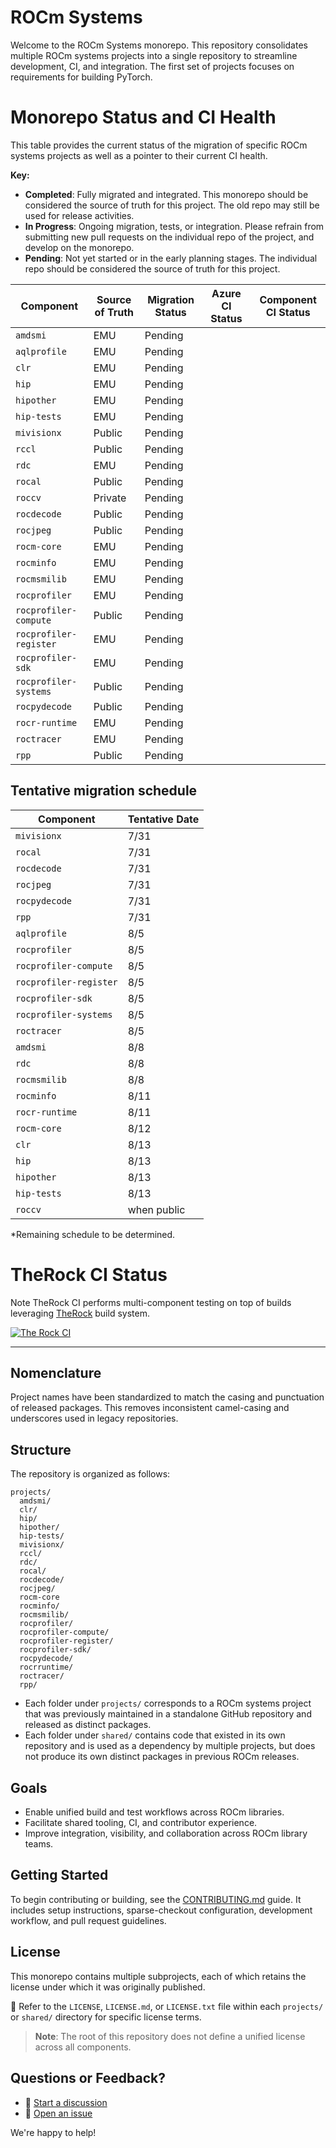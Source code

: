 # ROCm Systems

Welcome to the ROCm Systems monorepo. This repository consolidates multiple ROCm systems projects into a single repository to streamline development, CI, and integration. The first set of projects focuses on requirements for building PyTorch.

# Monorepo Status and CI Health

This table provides the current status of the migration of specific ROCm systems projects as well as a pointer to their current CI health.

**Key:**
- **Completed**: Fully migrated and integrated. This monorepo should be considered the source of truth for this project. The old repo may still be used for release activities.
- **In Progress**: Ongoing migration, tests, or integration. Please refrain from submitting new pull requests on the individual repo of the project, and develop on the monorepo.
- **Pending**: Not yet started or in the early planning stages. The individual repo should be considered the source of truth for this project.

| Component              | Source of Truth | Migration Status | Azure CI Status                       | Component CI Status                   |
|------------------------|-----------------|------------------|---------------------------------------|---------------------------------------|
| `amdsmi`               | EMU             | Pending          |                                       |                                       |
| `aqlprofile`           | EMU             | Pending          |                                       |                                       |
| `clr`                  | EMU             | Pending          |                                       |                                       |
| `hip`                  | EMU             | Pending          |                                       |                                       |
| `hipother`             | EMU             | Pending          |                                       |                                       |
| `hip-tests`            | EMU             | Pending          |                                       |                                       |
| `mivisionx`            | Public          | Pending          |                                       |                                       |
| `rccl`                 | Public          | Pending          |                                       |                                       |
| `rdc`                  | EMU             | Pending          |                                       |                                       |
| `rocal`                | Public          | Pending          |                                       |                                       |
| `roccv`                | Private         | Pending          |                                       |                                       |
| `rocdecode`            | Public          | Pending          |                                       |                                       |
| `rocjpeg`              | Public          | Pending          |                                       |                                       |
| `rocm-core`            | EMU             | Pending          |                                       |                                       |
| `rocminfo`             | EMU             | Pending          |                                       |                                       |
| `rocmsmilib`           | EMU             | Pending          |                                       |                                       |
| `rocprofiler`          | EMU             | Pending          |                                       |                                       |
| `rocprofiler-compute`  | Public          | Pending          |                                       |                                       |
| `rocprofiler-register` | EMU             | Pending          |                                       |                                       |
| `rocprofiler-sdk`      | EMU             | Pending          |                                       |                                       |
| `rocprofiler-systems`  | Public          | Pending          |                                       |                                       |
| `rocpydecode`          | Public          | Pending          |                                       |                                       |
| `rocr-runtime`         | EMU             | Pending          |                                       |                                       |
| `roctracer`            | EMU             | Pending          |                                       |                                       |
| `rpp`                  | Public          | Pending          |                                       |                                       |


## Tentative migration schedule

| Component              | Tentative Date |
|------------------------|----------------|
| `mivisionx`            | 7/31           |
| `rocal`                | 7/31           |
| `rocdecode`            | 7/31           |
| `rocjpeg`              | 7/31           |
| `rocpydecode`          | 7/31           |
| `rpp`                  | 7/31           |
| `aqlprofile`           | 8/5            |
| `rocprofiler`          | 8/5            |
| `rocprofiler-compute`  | 8/5            |
| `rocprofiler-register` | 8/5            |
| `rocprofiler-sdk`      | 8/5            |
| `rocprofiler-systems`  | 8/5            |
| `roctracer`            | 8/5            |
| `amdsmi`               | 8/8            |
| `rdc`                  | 8/8            |
| `rocmsmilib`           | 8/8            |
| `rocminfo`             | 8/11           |
| `rocr-runtime`         | 8/11           |
| `rocm-core`            | 8/12           |
| `clr`                  | 8/13           |
| `hip`                  | 8/13           |
| `hipother`             | 8/13           |
| `hip-tests`            | 8/13           |
| `roccv`                | when public    |

*Remaining schedule to be determined.

# TheRock CI Status

Note TheRock CI performs multi-component testing on top of builds leveraging [TheRock](https://github.com/ROCm/TheRock) build system.

[![The Rock CI](https://github.com/ROCm/rocm-systems/actions/workflows/therock-ci.yml/badge.svg?branch%3Adevelop+event%3Apush)](https://github.com/ROCm/rocm-systems/actions/workflows/therock-ci.yml?query=branch%3Adevelop+event%3Apush)

---

## Nomenclature

Project names have been standardized to match the casing and punctuation of released packages. This removes inconsistent camel-casing and underscores used in legacy repositories.

## Structure

The repository is organized as follows:

```
projects/
  amdsmi/
  clr/
  hip/
  hipother/
  hip-tests/
  mivisionx/
  rccl/
  rdc/
  rocal/
  rocdecode/
  rocjpeg/
  rocm-core
  rocminfo/
  rocmsmilib/
  rocprofiler/
  rocprofiler-compute/
  rocprofiler-register/
  rocprofiler-sdk/
  rocpydecode/
  rocrruntime/
  roctracer/
  rpp/
```

- Each folder under `projects/` corresponds to a ROCm systems project that was previously maintained in a standalone GitHub repository and released as distinct packages.
- Each folder under `shared/` contains code that existed in its own repository and is used as a dependency by multiple projects, but does not produce its own distinct packages in previous ROCm releases.

## Goals

- Enable unified build and test workflows across ROCm libraries.
- Facilitate shared tooling, CI, and contributor experience.
- Improve integration, visibility, and collaboration across ROCm library teams.

## Getting Started

To begin contributing or building, see the [CONTRIBUTING.md](./CONTRIBUTING.md) guide. It includes setup instructions, sparse-checkout configuration, development workflow, and pull request guidelines.

## License

This monorepo contains multiple subprojects, each of which retains the license under which it was originally published.

📁 Refer to the `LICENSE`, `LICENSE.md`, or `LICENSE.txt` file within each `projects/` or `shared/` directory for specific license terms.

> **Note**: The root of this repository does not define a unified license across all components.

## Questions or Feedback?

- 💬 [Start a discussion](https://github.com/ROCm/rocm-systems/discussions)
- 🐞 [Open an issue](https://github.com/ROCm/rocm-systems/issues)

We're happy to help!
